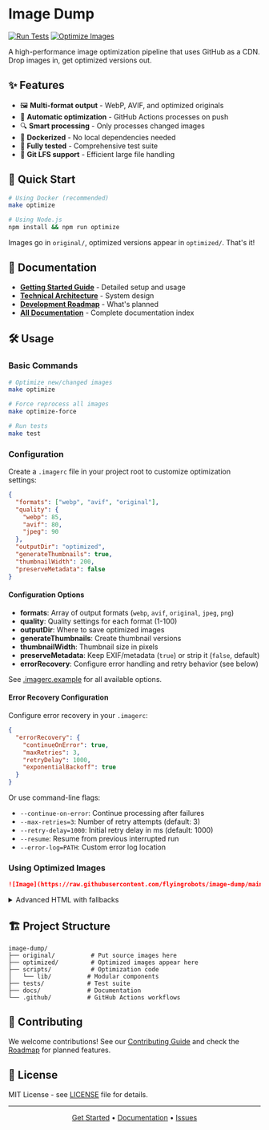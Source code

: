 # Image Dump

[![Run Tests](https://github.com/flyingrobots/image-dump/actions/workflows/test.yml/badge.svg)](https://github.com/flyingrobots/image-dump/actions/workflows/test.yml)
[![Optimize Images](https://github.com/flyingrobots/image-dump/actions/workflows/optimize-images.yml/badge.svg)](https://github.com/flyingrobots/image-dump/actions/workflows/optimize-images.yml)

A high-performance image optimization pipeline that uses GitHub as a CDN. Drop images in, get optimized versions out.

## ✨ Features

- 🖼️ **Multi-format output** - WebP, AVIF, and optimized originals
- 🚀 **Automatic optimization** - GitHub Actions processes on push
- 🔍 **Smart processing** - Only processes changed images
- 🐳 **Dockerized** - No local dependencies needed
- 🧪 **Fully tested** - Comprehensive test suite
- 🔐 **Git LFS support** - Efficient large file handling

## 🚀 Quick Start

```bash
# Using Docker (recommended)
make optimize

# Using Node.js
npm install && npm run optimize
```

Images go in `original/`, optimized versions appear in `optimized/`. That's it!

## 📖 Documentation

- **[Getting Started Guide](docs/guides/getting-started.md)** - Detailed setup and usage
- **[Technical Architecture](docs/architecture/technical-architecture.md)** - System design
- **[Development Roadmap](docs/ROADMAP.md)** - What's planned
- **[All Documentation](docs/)** - Complete documentation index

## 🛠️ Usage

### Basic Commands

```bash
# Optimize new/changed images
make optimize

# Force reprocess all images
make optimize-force

# Run tests
make test
```

### Configuration

Create a `.imagerc` file in your project root to customize optimization settings:

```json
{
  "formats": ["webp", "avif", "original"],
  "quality": {
    "webp": 85,
    "avif": 80,
    "jpeg": 90
  },
  "outputDir": "optimized",
  "generateThumbnails": true,
  "thumbnailWidth": 200,
  "preserveMetadata": false
}
```

#### Configuration Options

- **formats**: Array of output formats (`webp`, `avif`, `original`, `jpeg`, `png`)
- **quality**: Quality settings for each format (1-100)
- **outputDir**: Where to save optimized images
- **generateThumbnails**: Create thumbnail versions
- **thumbnailWidth**: Thumbnail size in pixels
- **preserveMetadata**: Keep EXIF/metadata (`true`) or strip it (`false`, default)
- **errorRecovery**: Configure error handling and retry behavior (see below)

See [.imagerc.example](.imagerc.example) for all available options.

#### Error Recovery Configuration

Configure error recovery in your `.imagerc`:

```json
{
  "errorRecovery": {
    "continueOnError": true,
    "maxRetries": 3,
    "retryDelay": 1000,
    "exponentialBackoff": true
  }
}
```

Or use command-line flags:
- `--continue-on-error`: Continue processing after failures
- `--max-retries=3`: Number of retry attempts (default: 3)
- `--retry-delay=1000`: Initial retry delay in ms (default: 1000)
- `--resume`: Resume from previous interrupted run
- `--error-log=PATH`: Custom error log location

### Using Optimized Images

```markdown
![Image](https://raw.githubusercontent.com/flyingrobots/image-dump/main/optimized/image.webp)
```

<details>
<summary>Advanced HTML with fallbacks</summary>

```html
<picture>
  <source srcset=".../image.avif" type="image/avif">
  <source srcset=".../image.webp" type="image/webp">
  <img src=".../image.jpg" alt="Description">
</picture>
```

</details>

## 🏗️ Project Structure

```
image-dump/
├── original/          # Put source images here
├── optimized/         # Optimized images appear here
├── scripts/           # Optimization code
│   └── lib/          # Modular components
├── tests/            # Test suite
├── docs/             # Documentation
└── .github/          # GitHub Actions workflows
```

## 🤝 Contributing

We welcome contributions! See our [Contributing Guide](docs/development/contributing.md) and check the [Roadmap](docs/ROADMAP.md) for planned features.

## 📄 License

MIT License - see [LICENSE](LICENSE) file for details.

---

<p align="center">
  <a href="docs/guides/getting-started.md">Get Started</a> •
  <a href="docs/">Documentation</a> •
  <a href="https://github.com/flyingrobots/image-dump/issues">Issues</a>
</p>